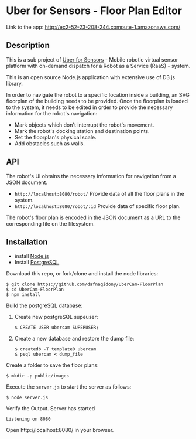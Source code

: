 # Uber for Sensors - Floor Plan Editor

Link to the app: http://ec2-52-23-208-244.compute-1.amazonaws.com/
## Description

This is a sub project of [Uber for Sensors](https://docs.google.com/document/d/1iCdPLnrTx7dLEkuvSs0zBoIcKUV__PhV3spDvkmlavM/edit#heading=h.twwe03toifxi "Title") - Mobile robotic virtual sensor platform with on-demand dispatch for a Robot as a Service (RaaS) - system.

This is an open source Node.js application with extensive use of D3.js library.

In order to navigate the robot to a specific location inside a building, an SVG floorplan of the building needs to be provided. Once the floorplan is loaded to the system, it needs to be edited in order to provide the necessary information for the robot's navigation:

* Mark objects which don't interrupt the robot's movement.
* Mark the robot's docking station and destination points.
* Set the floorplan's physical scale.
* Add obstacles such as walls.

## API 
The robot's UI obtains the necessary information for navigation from a JSON document.

* `http://localhost:8080/robot/`  Provide data of all the floor plans in the system.
* `http://localhost:8080/robot/:id`   Provide data of specific floor plan. 

The robot's floor plan is encoded in the JSON document as a URL to the corresponding file on the filesystem.



## Installation
* install [Node.js](https://nodejs.org/ "Title")
* Install [PostgreSQL](http://www.postgresql.org/download/ "Title")

Download this repo, or fork/clone and install the node libraries:
```
$ git clone https://github.com/dafnagidony/UberCam-FloorPlan
$ cd UberCam-FloorPlan 
$ npm install
```
Build the postgreSQL database:

1. Create new postgreSQL  supeuser:
    ```
    $ CREATE USER ubercam SUPERUSER;
    ```
2. Create a new database  and restore the dump file:
    ```
    $ createdb -T template0 ubercam
    $ psql ubercam < dump_file
    ```

Create a folder to save the floor plans:
```
$ mkdir -p public/images
```

Execute the `server.js` to start the server as follows:
```
$ node server.js
```
Verify the Output. Server has started
```
Listening on 8080
```
Open http://localhost:8080/ in your browser.
